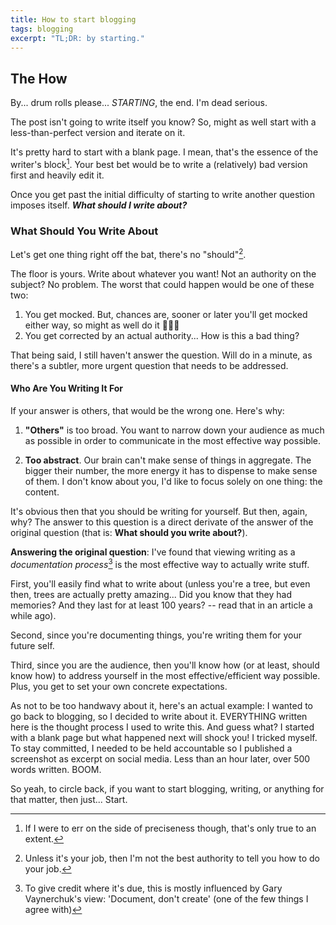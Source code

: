 ```yaml
---
title: How to start blogging
tags: blogging
excerpt: "TL;DR: by starting."
---
```


## The How

By... drum rolls please... _STARTING_, the end. I'm dead serious.

The post isn't going to write itself you know? So, might as well start with a less-than-perfect version and iterate on it.

It's pretty hard to start with a blank page. I mean, that's the essence of the writer's block[^1]. Your best bet would be to write a (relatively) bad version first and heavily edit it.

Once you get past the initial difficulty of starting to write another question imposes itself. **_What should I write about?_**

### What Should You Write About

Let's get one thing right off the bat, there's no "should"[^2].

The floor is yours. Write about whatever you want! Not an authority on the subject? No problem. The worst that could happen would be one of these two:

1. You get mocked. But, chances are, sooner or later you'll get mocked either way, so might as well do it 🤷🏻‍♂️
2. You get corrected by an actual authority... How is this a bad thing?

That being said, I still haven't answer the question. Will do in a minute, as there's a subtler, more urgent question that needs to be addressed.

#### Who Are You Writing It For

If your answer is others, that would be the wrong one. Here's why:

1. **"Others"** is too broad. You want to narrow down your audience as much as possible in order to communicate in the most effective way possible.

2. **Too abstract**. Our brain can't make sense of things in aggregate. The bigger their number, the more energy it has to dispense to make sense of them. I don't know about you, I'd like to focus solely on one thing: the content.

It's obvious then that you should be writing for yourself. But then, again, why? The answer to this question is a direct derivate of the answer of the original question (that is: **What should you write about?**).

**Answering the original question**: I've found that viewing writing as a _documentation process_[^3] is the most effective way to actually write stuff.

First, you'll easily find what to write about (unless you're a tree, but even then, trees are actually pretty amazing... Did you know that they had memories? And they last for at least 100 years? -- read that in an article a while ago).

Second, since you're documenting things, you're writing them for your future self.

Third, since you are the audience, then you'll know how (or at least, should know how) to address yourself in the most effective/efficient way possible. Plus, you get to set your own concrete expectations.

As not to be too handwavy about it, here's an actual example: I wanted to go back to blogging, so I decided to write about it. EVERYTHING written here is the thought process I used to write this. And guess what? I started with a blank page but what happened next will shock you! I tricked myself. To stay committed, I needed to be held accountable so I published a screenshot as excerpt on social media. Less than an hour later, over 500 words written. BOOM.

So yeah, to circle back, if you want to start blogging, writing, or anything for that matter, then just... Start.

[^1]: If I were to err on the side of preciseness though, that's only true to an extent.
[^2]: Unless it's your job, then I'm not the best authority to tell you how to do your job.
[^3]: To give credit where it's due, this is mostly influenced by Gary Vaynerchuk's view: 'Document, don't create' (one of the few things I agree with)
